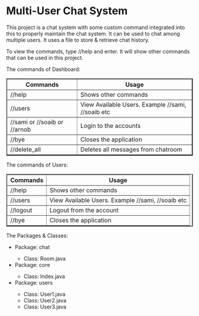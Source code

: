 <h1>Multi-User Chat System</h1>

This project is a chat system with some custom command integrated into this to properly maintain the chat system. It can be used to chat among multiple users. It uses a file to store & retrieve chat history.

To view the commands, type //help and enter. It will show other commands that can be used in this project.

The commands of Dashboard:

<table border="2">
 <tr>
  <th>Commands</th>
  <th>Usage</th>
 </tr>   
  <tr>
   <center>
   <td>//help</td>
   <td>Shows other commands</td>
   </center>
 </tr>
 <tr>
   <center>
   <td>//users</td>
   <td>View Available Users. Example //sami, //soaib etc</td>
   </center>
 </tr>
 <tr>
   <td>//sami or //soaib or //arnob</td>
   <td>Login to the accounts</td>
 </tr>
 <tr>
   <td>//bye</td>
   <td>Closes the application</td>
 </tr>
 <tr>
   <td>//delete_all</td>
   <td>Deletes all messages from chatroom</td>
 </tr>
   </center>
</table>
  
The commands of Users:
  
<table border="2">
 <tr>
          <th>Commands</th>
          <th>Usage</th>
 </tr>
 <center>
 <tr>       
  <td>//help</td>
  <td>Shows other commands</td>         
 </tr>
 <tr>
          <td>//users</td>
          <td>View Available Users. Example //sami, //soaib etc</td>
 </tr>
 <tr>
          <td>//logout</td>
          <td>Logout from the account</td>
 </tr>
 <tr>
          <td>//bye</td>
          <td>Closes the application</td>
 </tr>
 </center>
</table>

The Packages & Classes:

<ul>
  <li>Package: chat</li>
    <ul><li>Class: Room.java</li></ul>
  <li>Package: core</li>
    <ul><li>Class: Index.java</li></ul>
  <li>Package: users</li>
    <ul>
      <li>Class: User1.java</li>
      <li>Class: User2.java</li>
      <li>Class: User3.java</li>
    </ul>
</ul>
 
